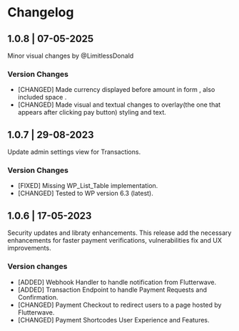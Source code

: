 # Changelog
## 1.0.8 | 07-05-2025
Minor visual changes by @LimitlessDonald

### Version Changes
- [CHANGED] Made currency displayed before amount in form , also included space .
- [CHANGED] Made visual and textual changes to overlay(the one that appears after clicking pay button) styling and text.

## 1.0.7 | 29-08-2023
Update admin settings view for Transactions.

### Version Changes
- [FIXED] Missing WP_List_Table implementation.
- [CHANGED] Tested to WP version 6.3 (latest).

## 1.0.6 | 17-05-2023
Security updates and libraty enhancements. This release add the necessary enhancements for faster payment verifications, vulnerabilities fix and UX improvements.

### Version changes
- [ADDED] Webhook Handler to handle notification from Flutterwave.
- [ADDED] Transaction Endpoint to handle Payment Requests and Confirmation.
- [CHANGED] Payment Checkout to redirect users to a page hosted by Flutterwave.
- [CHANGED] Payment Shortcodes User Experience and Features.
